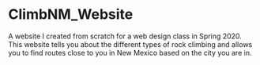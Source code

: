 # ClimbNM_Website
A website I created from scratch for a web design class in Spring 2020. This website tells you about the different types of rock climbing and allows you to find routes close to you in New Mexico based on the city you are in.
